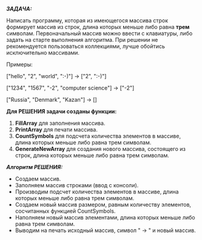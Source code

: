 *__ЗАДАЧА:__* 

Написать программу, которая из имеющегося массива строк 
формирует массив из строк, длина которых меньше либо равна **трем** символам. 
Первоначальный массив можно ввести с клавиатуры, либо задать на старте 
выполнения алгоритма. При решении не рекомендуется пользоваться коллекциями, 
лучше обойтись исключительно массивами.

Примеры:

["hello", "2", "world", ":-)"] -> ["2", ":-)"]

["1234", "1567", "-2", "computer science"] -> ["-2"]

["Russia", "Denmark", "Kazan"] -> []

**Для РЕШЕНИЯ задачи созданы функции:**

1. **FillArray** для заполнения массива.
2. **PrintArray** для печати массива.
3. **CountSymbols** для подсчета количества элементов в массиве, длина которых меньше либо равна трем символам.
4. **GenerateNewArray** для создания нового массива, состоящего из строк, длина которых меньше либо равна трем символам.

***Алгоритм РЕШЕНИЯ:***

* Создаем массив.
* Заполняем массив строками (ввод с консоли).
* Производим подсчет количества элементов в массиве, длина которых меньше либо равна трем символам.
* Создаем новый массив размером, равным количеству элементов, сосчитанных функцией CountSymbols.
* Наполняем новый массив элементами, длина которых меньше либо равна трем символам.
* Выводим на печать исходный массив, символ " -> " и новый массив.


